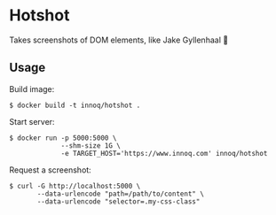 # Hotshot

Takes screenshots of DOM elements, like Jake Gyllenhaal 📸

## Usage

Build image:

    $ docker build -t innoq/hotshot .

Start server:

    $ docker run -p 5000:5000 \
                 --shm-size 1G \
                 -e TARGET_HOST='https://www.innoq.com' innoq/hotshot

Request a screenshot:

    $ curl -G http://localhost:5000 \
           --data-urlencode "path=/path/to/content" \
           --data-urlencode "selector=.my-css-class"
